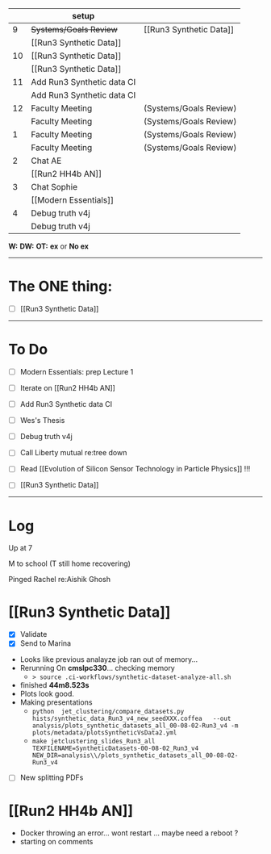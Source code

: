 
|     | setup                      |                         |
| --- | -------------------------- | ----------------------- |
| 9   | ~~Systems/Goals Review~~   | [[Run3 Synthetic Data]] |
|     | [[Run3 Synthetic Data]]    |                         |
| 10  | [[Run3 Synthetic Data]]    |                         |
|     | [[Run3 Synthetic Data]]    |                         |
| 11  | Add Run3 Synthetic data CI |                         |
|     | Add Run3 Synthetic data CI |                         |
| 12  | Faculty Meeting            | (Systems/Goals Review)  |
|     | Faculty Meeting            | (Systems/Goals Review)  |
| 1   | Faculty Meeting            | (Systems/Goals Review)  |
|     | Faculty Meeting            | (Systems/Goals Review)  |
| 2   | Chat AE                    |                         |
|     | [[Run2 HH4b AN]]           |                         |
| 3   | Chat Sophie                |                         |
|     | [[Modern Essentials]]      |                         |
| 4   | Debug truth v4j            |                         |
|     | Debug truth v4j            |                         |

**W:**
**DW:**
**OT:**
**ex** or **No ex**

---
# The ONE thing: 
- [ ] [[Run3 Synthetic Data]]

---
# To Do

- [ ] Modern Essentials: prep Lecture 1
- [ ] Iterate on [[Run2 HH4b AN]]
- [ ] Add Run3 Synthetic data CI
- [ ] Wes's Thesis
- [ ] Debug truth v4j
- [ ] Call Liberty mutual re:tree down
- [ ] Read [[Evolution of Silicon Sensor Technology in Particle Physics]] !!!
- [ ] [[Run3 Synthetic Data]]


---

# Log

Up at 7 

M to school (T still home recovering)

Pinged Rachel re:Aishik Ghosh

#  [[Run3 Synthetic Data]]
- [x] Validate
- [x] Send to Marina
- Looks like previous analayze job ran out of memory...
- Rerunning  On **cmslpc330**... checking memory
	- `> source .ci-workflows/synthetic-dataset-analyze-all.sh`
- finished **44m8.523s**
- Plots look good.
- Making presentations
	- `python  jet_clustering/compare_datasets.py  hists/synthetic_data_Run3_v4_new_seedXXX.coffea   --out analysis/plots_synthetic_datasets_all_00-08-02-Run3_v4 -m plots/metadata/plotsSyntheticVsData2.yml`
	- `make jetclustering_slides_Run3_all TEXFILENAME=SyntheticDatasets-00-08-02_Run3_v4 NEW_DIR=analysis\\/plots_synthetic_datasets_all_00-08-02-Run3_v4`
- [ ] New splitting PDFs


# [[Run2 HH4b AN]]
- Docker throwing an error... wont restart ... maybe need a reboot ?
- starting on comments